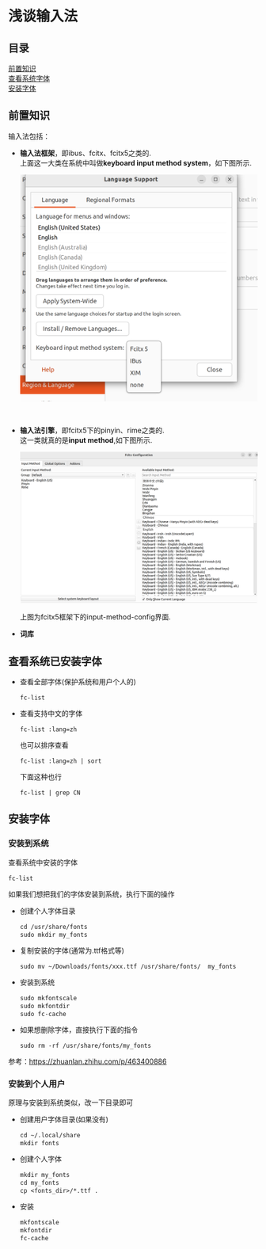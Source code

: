 # 浅谈输入法

## 目录

[前置知识](#前置知识)  
[查看系统字体](#查看系统已安装字体)  
[安装字体](#安装字体)  

## 前置知识

输入法包括：
- **输入法框架**，即ibus、fcitx、fcitx5之类的.
    <br>
    上面这一大类在系统中叫做<strong>keyboard input method system</strong>，如下图所示.

    ![input method system](images/a.png)

    <br>
- **输入法引擎**，即fcitx5下的pinyin、rime之类的.
    <br>
    这一类就真的是<strong>input method</strong>,如下图所示.

    ![input method](images/b.png)

    上图为fcitx5框架下的input-method-config界面.

- **词库**

## 查看系统已安装字体

- 查看全部字体(保护系统和用户个人的)
  ```shell
  fc-list
  ```

- 查看支持中文的字体
  ```shell
  fc-list :lang=zh
  ```

  也可以排序查看

  ```shell
  fc-list :lang=zh | sort
  ```

  下面这种也行
  ```shell
  fc-list | grep CN
  ```

## 安装字体

### 安装到系统

查看系统中安装的字体
```shell
fc-list
```

如果我们想把我们的字体安装到系统，执行下面的操作

- 创建个人字体目录
  ```shell
  cd /usr/share/fonts
  sudo mkdir my_fonts
  ```

- 复制安装的字体(通常为.ttf格式等)
  ```shell
  sudo mv ~/Downloads/fonts/xxx.ttf /usr/share/fonts/  my_fonts
  ```

- 安装到系统
  ```shell
  sudo mkfontscale
  sudo mkfontdir
  sudo fc-cache
  ```

- 如果想删除字体，直接执行下面的指令
  ```shell
  sudo rm -rf /usr/share/fonts/my_fonts
  ```

参考：https://zhuanlan.zhihu.com/p/463400886

### 安装到个人用户

原理与安装到系统类似，改一下目录即可

- 创建用户字体目录(如果没有)
  ```shell
  cd ~/.local/share
  mkdir fonts
  ```

- 创建个人字体
  ```shell
  mkdir my_fonts
  cd my_fonts
  cp <fonts_dir>/*.ttf .
  ```

- 安装
  ```shell
  mkfontscale
  mkfontdir
  fc-cache
  ```